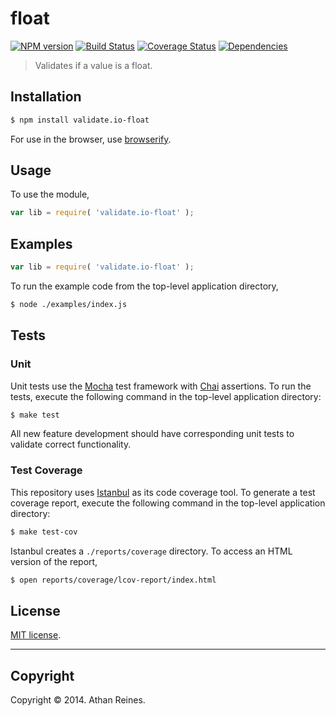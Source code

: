 float
===
[![NPM version][npm-image]][npm-url] [![Build Status][travis-image]][travis-url] [![Coverage Status][coveralls-image]][coveralls-url] [![Dependencies][dependencies-image]][dependencies-url]

> Validates if a value is a float.


## Installation

``` bash
$ npm install validate.io-float
```

For use in the browser, use [browserify](https://github.com/substack/node-browserify).


## Usage

To use the module,

``` javascript
var lib = require( 'validate.io-float' );
```


## Examples

``` javascript
var lib = require( 'validate.io-float' );
```

To run the example code from the top-level application directory,

``` bash
$ node ./examples/index.js
```


## Tests

### Unit

Unit tests use the [Mocha](http://visionmedia.github.io/mocha) test framework with [Chai](http://chaijs.com) assertions. To run the tests, execute the following command in the top-level application directory:

``` bash
$ make test
```

All new feature development should have corresponding unit tests to validate correct functionality.


### Test Coverage

This repository uses [Istanbul](https://github.com/gotwarlost/istanbul) as its code coverage tool. To generate a test coverage report, execute the following command in the top-level application directory:

``` bash
$ make test-cov
```

Istanbul creates a `./reports/coverage` directory. To access an HTML version of the report,

``` bash
$ open reports/coverage/lcov-report/index.html
```


## License

[MIT license](http://opensource.org/licenses/MIT). 


---
## Copyright

Copyright &copy; 2014. Athan Reines.


[npm-image]: http://img.shields.io/npm/v/validate.io-float.svg
[npm-url]: https://npmjs.org/package/validate.io-float

[travis-image]: http://img.shields.io/travis/validate-io/float/master.svg
[travis-url]: https://travis-ci.org/validate-io/float

[coveralls-image]: https://img.shields.io/coveralls/validate-io/float/master.svg
[coveralls-url]: https://coveralls.io/r/validate-io/float?branch=master

[dependencies-image]: http://img.shields.io/david/validate-io/float.svg
[dependencies-url]: https://david-dm.org/validate-io/float

[dev-dependencies-image]: http://img.shields.io/david/dev/validate-io/float.svg
[dev-dependencies-url]: https://david-dm.org/dev/validate-io/float

[github-issues-image]: http://img.shields.io/github/issues/validate-io/float.svg
[github-issues-url]: https://github.com/validate-io/float/issues